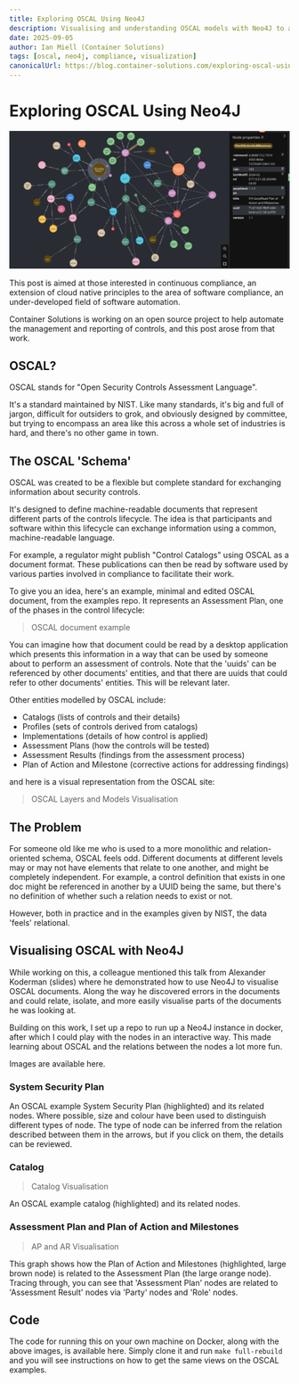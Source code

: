 ```yaml
---
title: Exploring OSCAL Using Neo4J
description: Visualising and understanding OSCAL models with Neo4J to aid continuous compliance.
date: 2025-09-05
author: Ian Miell (Container Solutions)
tags: [oscal, neo4j, compliance, visualization]
canonicalUrl: https://blog.container-solutions.com/exploring-oscal-using-neo4j
---
```


# Exploring OSCAL Using Neo4J

![SSP Visualisation (example)](./img/oscal_neo4j_top.png)

This post is aimed at those interested in continuous compliance, an extension of cloud native principles to the area of software compliance, an under-developed field of software automation.

Container Solutions is working on an open source project to help automate the management and reporting of controls, and this post arose from that work.

## OSCAL?

OSCAL stands for "Open Security Controls Assessment Language".

It's a standard maintained by NIST. Like many standards, it's big and full of jargon, difficult for outsiders to grok, and obviously designed by committee, but trying to encompass an area like this across a whole set of industries is hard, and there's no other game in town.

## The OSCAL 'Schema'

OSCAL was created to be a flexible but complete standard for exchanging information about security controls.

It's designed to define machine-readable documents that represent different parts of the controls lifecycle. The idea is that participants and software within this lifecycle can exchange information using a common, machine-readable language.

For example, a regulator might publish "Control Catalogs" using OSCAL as a document format. These publications can then be read by software used by various parties involved in compliance to facilitate their work.

To give you an idea, here's an example, minimal and edited OSCAL document, from the examples repo. It represents an Assessment Plan, one of the phases in the control lifecycle:

> OSCAL document example

You can imagine how that document could be read by a desktop application which presents this information in a way that can be used by someone about to perform an assessment of controls. Note that the 'uuids' can be referenced by other documents' entities, and that there are uuids that could refer to other documents' entities. This will be relevant later.

Other entities modelled by OSCAL include:

- Catalogs (lists of controls and their details)
- Profiles (sets of controls derived from catalogs)
- Implementations (details of how control is applied)
- Assessment Plans (how the controls will be tested)
- Assessment Results (findings from the assessment process)
- Plan of Action and Milestone (corrective actions for addressing findings)

and here is a visual representation from the OSCAL site:

> OSCAL Layers and Models Visualisation

## The Problem

For someone old like me who is used to a more monolithic and relation-oriented schema, OSCAL feels odd. Different documents at different levels may or may not have elements that relate to one another, and might be completely independent. For example, a control definition that exists in one doc might be referenced in another by a UUID being the same, but there's no definition of whether such a relation needs to exist or not.

However, both in practice and in the examples given by NIST, the data 'feels' relational.

## Visualising OSCAL with Neo4J

While working on this, a colleague mentioned this talk from Alexander Koderman (slides) where he demonstrated how to use Neo4J to visualise OSCAL documents. Along the way he discovered errors in the documents and could relate, isolate, and more easily visualise parts of the documents he was looking at.

Building on this work, I set up a repo to run up a Neo4J instance in docker, after which I could play with the nodes in an interactive way. This made learning about OSCAL and the relations between the nodes a lot more fun.

Images are available here.

### System Security Plan

An OSCAL example System Security Plan (highlighted) and its related nodes. Where possible, size and colour have been used to distinguish different types of node. The type of node can be inferred from the relation described between them in the arrows, but if you click on them, the details can be reviewed.

### Catalog

> Catalog Visualisation

An OSCAL example catalog (highlighted) and its related nodes.

### Assessment Plan and Plan of Action and Milestones

> AP and AR Visualisation

This graph shows how the Plan of Action and Milestones (highlighted, large brown node) is related to the Assessment Plan (the large orange node). Tracing through, you can see that 'Assessment Plan' nodes are related to 'Assessment Result' nodes via 'Party' nodes and 'Role' nodes.

## Code

The code for running this on your own machine on Docker, along with the above images, is available here. Simply clone it and run `make full-rebuild` and you will see instructions on how to get the same views on the OSCAL examples.
